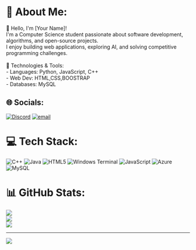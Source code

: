 # 💫 About Me:
 👋 Hello, I'm [Your Name]!  <br>I'm a Computer Science student passionate about software development, algorithms, and open-source projects.<br> I enjoy building web applications, exploring AI, and solving competitive programming challenges.<br><br> 🔧 Technologies & Tools:  <br>- Languages: Python, JavaScript, C++  <br>- Web Dev: HTML,CSS,BOOSTRAP<br>- Databases: MySQL <br>


## 🌐 Socials:
[![Discord](https://img.shields.io/badge/Discord-%237289DA.svg?logo=discord&logoColor=white)](https://discord.gg/https://discordapp.com/users/1142922682669736068) [![email](https://img.shields.io/badge/Email-D14836?logo=gmail&logoColor=white)](mailto:daniyalkhalil968@gmail.com) 

# 💻 Tech Stack:
![C++](https://img.shields.io/badge/c++-%2300599C.svg?style=for-the-badge&logo=c%2B%2B&logoColor=white) ![Java](https://img.shields.io/badge/java-%23ED8B00.svg?style=for-the-badge&logo=openjdk&logoColor=white) ![HTML5](https://img.shields.io/badge/html5-%23E34F26.svg?style=for-the-badge&logo=html5&logoColor=white) ![Windows Terminal](https://img.shields.io/badge/Windows%20Terminal-%234D4D4D.svg?style=for-the-badge&logo=windows-terminal&logoColor=white) ![JavaScript](https://img.shields.io/badge/javascript-%23323330.svg?style=for-the-badge&logo=javascript&logoColor=%23F7DF1E) ![Azure](https://img.shields.io/badge/azure-%230072C6.svg?style=for-the-badge&logo=microsoftazure&logoColor=white) ![MySQL](https://img.shields.io/badge/mysql-4479A1.svg?style=for-the-badge&logo=mysql&logoColor=white)
# 📊 GitHub Stats:
![](https://github-readme-stats.vercel.app/api?username=DANIYAL-KHALIL-01&theme=dark&hide_border=false&include_all_commits=false&count_private=false)<br/>
![](https://nirzak-streak-stats.vercel.app/?user=DANIYAL-KHALIL-01&theme=dark&hide_border=false)<br/>
![](https://github-readme-stats.vercel.app/api/top-langs/?username=DANIYAL-KHALIL-01&theme=dark&hide_border=false&include_all_commits=false&count_private=false&layout=compact)

---
[![](https://visitcount.itsvg.in/api?id=DANIYAL-KHALIL-01&icon=0&color=0)](https://visitcount.itsvg.in)

<!-- Proudly created with GPRM ( https://gprm.itsvg.in ) -->

